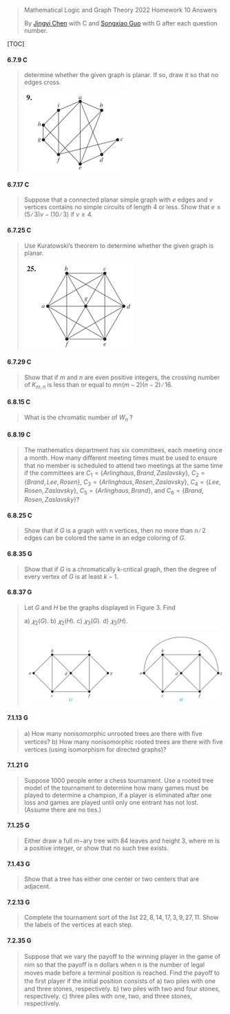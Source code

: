 >Mathematical Logic and Graph Theory 2022 Homework 10 Answers
>
>By [Jingyi Chen](chenjingyi071@mail.ustc.edu.cn) with C and [Songxiao Guo](logname@mail.ustc.edu.cn) with G after each question number.

[TOC]

#### 6.7.9 C

>determine whether the given graph is planar. If so, draw it so that no edges cross.
>
><img src="../asserts/6_7_9.png" style="zoom:50%;" />

#### 6.7.17 C

>Suppose that a connected planar simple graph with $e$ edges and $v$ vertices contains no simple circuits of length
>$4$ or less. Show that $e ≤ (5∕3)v − (10∕3)$ if $v ≥ 4$.

#### 6.7.25 C

>Use Kuratowski’s theorem to determine whether the given graph is planar.
>
><img src="../asserts/6_7_25.png" style="zoom:50%;" />

#### 6.7.29 C

>Show that if $m$ and $n$ are even positive integers, the crossing number of $K_{ m,n}$ is less than or equal to $mn(m − 2)(n − 2)∕16$.

#### 6.8.15 C

> What is the chromatic number of $W_ n$ ?

#### 6.8.19 C

>The mathematics department has six committees, each meeting once a month. How many diﬀerent meeting
>times must be used to ensure that no member is scheduled to attend two meetings at the same time if the committees are $C_ 1 = \{Arlinghaus, Brand, Zaslavsky\}$, $C _2 = \{Brand,Lee, Rosen\}$, $C_ 3 = \{Arlinghaus, Rosen, Zaslavsky\}$, $C_4 = \{Lee, Rosen, Zaslavsky\}$, $C _5 = \{Arlinghaus,
>Brand\}$, and $C _6 = \{Brand, Rosen, Zaslavsky\}$?

#### 6.8.25 C

>Show that if $G$ is a graph with n vertices, then no more than $n∕2$ edges can be colored the same in an edge coloring of $G$.

#### 6.8.35 G

>Show that if $G$ is a chromatically k-critical graph, then the degree of every vertex of $G$ is at least $k − 1$.

#### 6.8.37 G

> Let $G$ and $H$ be the graphs displayed in Figure 3. Find
>
> a) $𝜒_ 2 (G)$.	b) $𝜒_ 2 (H)$.	c) $𝜒_ 3 (G)$.	d) $𝜒 _3 (H)$.
>
> <img src="../asserts/6_8_37.png" style="zoom:50%;" />

#### 7.1.13 G

>a) How many nonisomorphic unrooted trees are there with ﬁve vertices?
>b) How many nonisomorphic rooted trees are there with ﬁve vertices (using isomorphism for directed graphs)?

#### 7.1.21 G

>Suppose $1000$ people enter a chess tournament. Use a rooted tree model of the tournament to determine how
>many games must be played to determine a champion, if a player is eliminated after one loss and games are played until only one entrant has not lost. (Assume there are no ties.)

#### 7.1.25 G

>Either draw a full $m-$ary tree with $84$ leaves and height $3$, where m is a positive integer, or show that no such tree exists.

#### 7.1.43 G

>Show that a tree has either one center or two centers that are adjacent.

#### 7.2.13 G

>Complete the tournament sort of the list $22, 8, 14, 17, 3, 9, 27, 11$. Show the labels of the vertices at each step.

#### 7.2.35 G

>Suppose that we vary the payoﬀ to the winning player in the game of nim so that the payoﬀ is n dollars when n is the number of legal moves made before a terminal position is reached. Find the payoﬀ to the ﬁrst player if the
>initial position consists of
>a) two piles with one and three stones, respectively.
>b) two piles with two and four stones, respectively.
>c) three piles with one, two, and three stones, respectively.